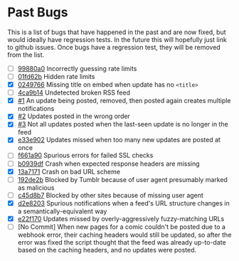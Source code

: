 # Past Bugs

This is a list of bugs that have happened in the past and are now fixed, but would ideally have regression tests.
In the future this will hopefully just link to github issues.
Once bugs have a regression test, they will be removed from the list.

- [ ] [99880a0](https://github.com/mymoomin/RSStoWebhook/commit/99880a040f5a3f365951836298555c06ea65a034) Incorrectly guessing rate limits
- [ ] [01fd62b](https://github.com/mymoomin/RSStoWebhook/commit/01fd62be50918775b68bedbb71c1f4b5ec148acf) Hidden rate limits
- [x] [0249766](https://github.com/mymoomin/RSStoWebhook/commit/0249766c715879891e3d21bb61bc537839020f5b) Missing title on embed when update has no `<title>`
- [ ] [4ca9b14](https://github.com/mymoomin/RSStoWebhook/commit/4ca9b140de34290797844104c93952bcf481fc5c) Undetected broken RSS feed
- [x] [#1](https://github.com/mymoomin/RSStoWebhook/issues/1) An update being posted, removed, then posted again creates multiple notifications
- [x] [#2](https://github.com/mymoomin/RSStoWebhook/issues/2) Updates posted in the wrong order
- [x] [#3](https://github.com/mymoomin/RSStoWebhook/issues/3) Not all updates posted when the last-seen update is no longer in the feed
- [x] [e33e902](https://github.com/mymoomin/RSStoWebhook/commit/e33e902cbf8d7a1ce4e5bb096386ca6e70469921) Updates missed when too many new updates are posted at once
- [ ] [f661a90](https://github.com/mymoomin/RSStoWebhook/commit/f661a902a2ce2be570a9b039e0dde596f52ea624) Spurious errors for failed SSL checks
- [ ] [b0939df](https://github.com/mymoomin/RSStoWebhook/commit/b0939df99bd28ed17d69e814cf51bb725fc97883) Crash when expected response headers are missing
- [x] [13a7171](https://github.com/mymoomin/RSStoWebhook/commit/13a7171be8f19164902a36e1f5abd587f852a303) Crash on bad URL scheme
- [ ] [192de2b](https://github.com/mymoomin/RSStoWebhook/commit/192de2b456810174aa09b6feac6a7b05f695a001) Blocked by Tumblr because of user agent presumably marked as malicious
- [ ] [c45d8b7](https://github.com/mymoomin/RSStoWebhook/commit/c45d8b7a8cdb3507f0a407f2e453e1ebde284e14) Blocked by other sites because of missing user agent
- [x] [d2e8203](https://github.com/mymoomin/RSStoWebhook/commit/d2e82035639559aa25ec4ccfb79e8bf551e0d5d2) Spurious notifications when a feed's URL structure changes in a semantically-equivalent way
- [x] [e22f170](https://github.com/mymoomin/RSStoWebhook/commit/e22f17071a57331d26e5b62ea7e5a3f1949660a9) Updates missed by overly-aggressively fuzzy-matching URLs
- [ ] [No Commit] When new pages for a comic couldn't be posted due to a webhook error, their caching headers would still be updated, so after the error was fixed the script thought that the feed was already up-to-date based on the caching headers, and no updates were posted.

